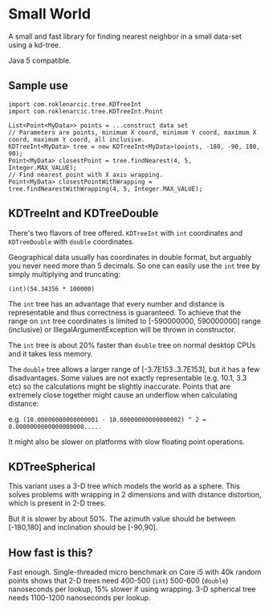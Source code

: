 # Small World

A small and fast library for finding nearest neighbor in a small data-set using a kd-tree.

Java 5 compatible.

## Sample use

```
import com.roklenarcic.tree.KDTreeInt
import com.roklenarcic.tree.KDTreeInt.Point

List<Point<MyData>> points = ...construct data set
// Parameters are points, minimum X coord, minimum Y coord, maximum X coord, maximum Y coord, all inclusive.
KDTreeInt<MyData> tree = new KDTreeInt<MyData>(points, -180, -90, 180, 90);
Point<MyData> closestPoint = tree.findNearest(4, 5, Integer.MAX_VALUE);
// Find nearest point with X axis wrapping.
Point<MyData> closestPointWithWrapping = tree.findNearestWithWrapping(4, 5, Integer.MAX_VALUE);
```

## KDTreeInt and KDTreeDouble

There's two flavors of tree offered. `KDTreeInt` with `int` coordinates and `KDTreeDouble` with `double` coordinates.

Geographical data usually has coordinates in double format, but arguably you never need more than 5 decimals.
So one can easily use the `int` tree by simply multiplying and truncating:

`(int)(54.34356 * 100000)`

The `int` tree has an advantage that every number and distance is representable and thus correctness is guaranteed.
To achieve that the range on `int` tree coordinates is limited to [-590000000, 590000000] range (inclusive) or IllegalArgumentException will be thrown in constructor.

The `int` tree is about 20% faster than `double` tree on normal desktop CPUs and it takes less memory.

The `double` tree allows a larger range of [-3.7E153..3.7E153], but it has a few disadvantages.
Some values are not exactly representable (e.g. 10.1, 3.3 etc) so the calculations might be slightly inaccurate.
Points that are extremely close together might cause an underflow when calculating distance:

e.g. `(10.00000000000000001 - 10.00000000000000002) ^ 2 = 0.0000000000000000000.....`

It might also be slower on platforms with slow floating point operations.

## KDTreeSpherical

This variant uses a 3-D tree which models the world as a sphere. This solves problems with wrapping in 2 dimensions and with distance distortion, which is present in 2-D trees.

But it is slower by about 50%. The azimuth value should be between [-180,180] and inclination should be [-90,90].

## How fast is this?

Fast enough. Single-threaded micro benchmark on Core i5 with 40k random points shows that 2-D trees need 400-500 (`int`) 500-600 (`double`) nanoseconds per lookup, 15% slower if using wrapping.
3-D spherical tree needs 1100-1200 nanoseconds per lookup.
